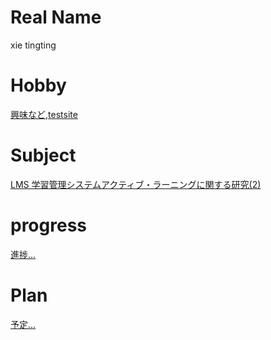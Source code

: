 # Real Name 
xie tingting
# Hobby
[興味など](https://wordpress.com/me),[testsite](xietingting.mki.biz)
# Subject
[LMS 学習管理システムアクティブ・ラーニングに関する研究(2)](https://github.com/xietingtingtt/SmartLearning)
# progress
[進捗...](https://github.com/xietingtingtt/SmartLearning/blob/master/Progress2017.md)
# Plan
[予定...](https://github.com/xietingtingtt/SmartLearning/blob/master/plan2017.md)
